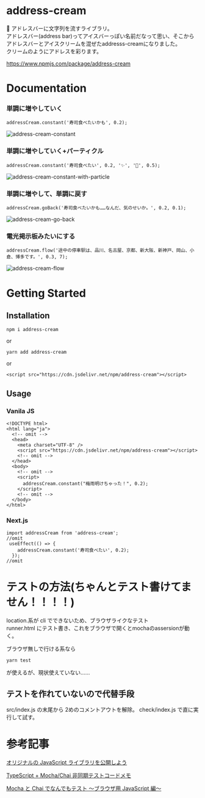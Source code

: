 <!-- @format -->

# address-cream

🍦 アドレスバーに文字列を流すライブラリ。  
アドレスバー(address bar)ってアイスバーっぽい名前だなって思い、そこからアドレスバーとアイスクリームを混ぜたaddresss-creamになりました。  
クリームのようにアドレスを彩ります。

https://www.npmjs.com/package/address-cream

# Documentation

### 単調に増やしていく

```
addressCream.constant('寿司食べたいかも', 0.2);
```
![address-cream-constant](https://user-images.githubusercontent.com/63891531/175817844-fd0369f4-4ecf-40df-8449-4a1f1ff32f81.gif)


### 単調に増やしていく+パーティクル

```
addressCream.constant('寿司食べたい', 0.2, '✨', '🍣', 0.5);
```
![address-cream-constant-with-particle](https://user-images.githubusercontent.com/63891531/175817847-ffc69371-c3d0-4381-93c6-a6fe22ae832c.gif)

### 単調に増やして、単調に戻す

```
addressCream.goBack('寿司食べたいかも……なんだ、気のせいか。', 0.2, 0.1);
```
![address-cream-go-back](https://user-images.githubusercontent.com/63891531/175817851-880927c2-e7d4-4cf0-b4fc-a80d7163e139.gif)

### 電光掲示板みたいにする

```
addressCream.flow('途中の停車駅は、品川、名古屋、京都、新大阪、新神戸、岡山、小倉、博多です。', 0.3, 7);
```
![address-cream-flow](https://user-images.githubusercontent.com/63891531/175817858-edcf0156-751b-446e-a809-66053439a936.gif)


# Getting Started
## Installation
```
npm i address-cream
```
or
```
yarn add address-cream
```
or
```
<script src="https://cdn.jsdelivr.net/npm/address-cream"></script>
```

## Usage

### Vanila JS
```
<!DOCTYPE html>
<html lang="ja">
  <!-- omit -->
  <head>
    <meta charset="UTF-8" />
    <script src="https://cdn.jsdelivr.net/npm/address-cream"></script>
    <!-- omit -->
  </head>
  <body>
    <!-- omit -->
    <script>
      addressCream.constant("梅雨明けちゃった！", 0.2);
    </script>
    <!-- omit -->
  </body>
</html>
```

### Next.js
```
import addressCream from 'address-cream';
//omit
 useEffect(() => {
    addressCream.constant('寿司食べたい', 0.2);
  });
//omit
```



# テストの方法(ちゃんとテスト書けてません！！！！)

location.系が cli でできないため、ブラウザライクなテスト  
runner.html にテスト書き、これをブラウザで開くとmochaのassersionが動く。

ブラウザ無しで行ける系なら
```
yarn test
```
が使えるが、現状使えていない……

## テストを作れていないので代替手段

src/index.js の末尾から 2めのコメントアウトを解除。
check/index.js で直に実行して試す。

# 参考記事

[オリジナルの JavaScript ライブラリを公開しよう](https://zenn.dev/yusuke99/books/fcd96342f5cb1b468799)

[TypeScript + Mocha/Chai 非同期テストコードメモ](https://qiita.com/olisheo/items/99ba5dfad317e9bd332b)

[Mocha と Chai でなんでもテスト ～ブラウザ用 JavaScript 編～](https://note.kiriukun.com/entry/testing-with-mocha-and-chai---browser-javascript)
